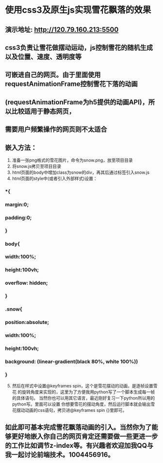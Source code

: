 # 使用css3及原生js实现雪花飘落的效果

## 演示地址: http://120.79.160.213:5500

## css3负责让雪花做摆动运动，js控制雪花的随机生成以及位置、速度、透明度等

## 可嵌进自己的网页。由于里面使用requestAnimationFrame控制雪花下落的动画

## (requestAnimationFrame为h5提供的动画API)，所以比较适用于静态网页，

## 需要用户频繁操作的网页则不太适合

## 嵌入方法：

1. 准备一张png格式的雪花图片，命令为snow.png，放至项目目录
2. 将snow.js拷贝至项目目录
3. html页面的body中增加class为snow的div，再其后通过标签引入snow.js
4. html页面的style中(或者引入外部样式)设置：
### *{
###		margin:0;
###		padding:0;
###	}
###	body{
###		width:100%;
###		height:100vh;
###		overflow: hidden;
###	}
###	.snow{
###		position:absolute;
###		width:100%;
###		height:100vh;
###		background: (linear-gradient(black 80%, white 100%))
###	}
5. 然后在样式中设置@keyframes spin，这个是雪花摆动的动画，是逐帧设置雪花
的旋转角度来实现的，这里为了方便我用python写了一个脚本生成每一帧的具体语句。
当然你也可以用其它语言，最近刚好复习一下python所以用的python写。里面可以设置
你想要雪花的摆动角度，然后运行脚本就会输出雪花摆动动画的css语句，拷贝进@keyframes 
spin {}里即可。

## 如此即可基本完成雪花飘落动画的引入。当然你为了能够更好地嵌入你自己的网页肯定还需要做一些更进一步的工作比如调节z-index等。有兴趣者欢迎加我QQ与我一起讨论前端技术。1004456916。
